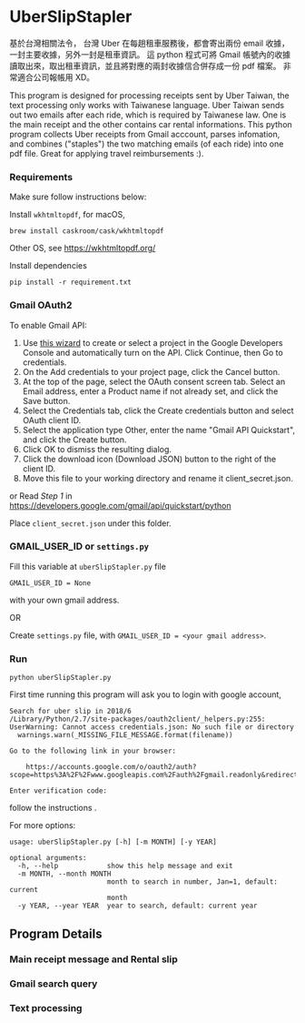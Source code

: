 # UberSlipStapler
基於台灣相關法令，
台灣 Uber 在每趟租車服務後，都會寄出兩份 email 收據，一封主要收據，另外一封是租車資訊。
這 python 程式可將 Gmail 帳號內的收據讀取出來，取出租車資訊，並且將對應的兩封收據信合併存成一份 pdf 檔案。
非常適合公司報帳用 XD。

This program is designed for processing receipts sent by Uber Taiwan, the text processing only works with Taiwanese language.
Uber Taiwan sends out two emails after each ride, which is required by Taiwanese law.
One is the main receipt and the other contains car rental informations.
This python program collects Uber receipts from Gmail acccount, parses infomation, and combines ("staples") the two matching emails (of each ride) into one pdf file. Great for applying travel reimbursements :). 

### Requirements
Make sure follow instructions below:

Install `wkhtmltopdf`, for macOS, 
```
brew install caskroom/cask/wkhtmltopdf
```
Other OS, see https://wkhtmltopdf.org/

Install dependencies
```
pip install -r requirement.txt
```

### Gmail OAuth2
To enable Gmail API:
1. Use [this wizard](https://console.developers.google.com/start/api?id=gmail) to create or select a project in the Google Developers Console and automatically turn on the API. Click Continue, then Go to credentials.
2. On the Add credentials to your project page, click the Cancel button.
3. At the top of the page, select the OAuth consent screen tab. Select an Email address, enter a Product name if not already set, and click the Save button.
4. Select the Credentials tab, click the Create credentials button and select OAuth client ID.
5. Select the application type Other, enter the name "Gmail API Quickstart", and click the Create button.
6. Click OK to dismiss the resulting dialog.
7. Click the download icon (Download JSON) button to the right of the client ID.
8. Move this file to your working directory and rename it client_secret.json.

or Read *Step 1* in https://developers.google.com/gmail/api/quickstart/python

Place `client_secret.json` under this folder.

### GMAIL_USER_ID or `settings.py`
Fill this variable at `uberSlipStapler.py` file
```
GMAIL_USER_ID = None
```
with your own gmail address.

OR

Create `settings.py` file, with `GMAIL_USER_ID = <your gmail address>`.

### Run
```
python uberSlipStapler.py
```
First time running this program will ask you to login with google account, 
```
Search for uber slip in 2018/6
/Library/Python/2.7/site-packages/oauth2client/_helpers.py:255: UserWarning: Cannot access credentials.json: No such file or directory
  warnings.warn(_MISSING_FILE_MESSAGE.format(filename))

Go to the following link in your browser:

    https://accounts.google.com/o/oauth2/auth?scope=https%3A%2F%2Fwww.googleapis.com%2Fauth%2Fgmail.readonly&redirect_ur........

Enter verification code:
```
follow the instructions . 

For more options:
```
usage: uberSlipStapler.py [-h] [-m MONTH] [-y YEAR]

optional arguments:
  -h, --help            show this help message and exit
  -m MONTH, --month MONTH
                        month to search in number, Jan=1, default: current
                        month
  -y YEAR, --year YEAR  year to search, default: current year
```

## Program Details

### Main receipt message and Rental slip

### Gmail search query

### Text processing

